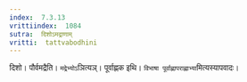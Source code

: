 ```yaml
---
index:  7.3.13
vrittiindex:  1084
sutra:  दिशोऽमद्राणाम्
vritti:  tattvabodhini 
---
```


दिशो। पौर्वमद्रैति। `मद्रेभ्योऽ`ञित्यञ्। पूर्वाह्णक इथि। `विभाषा पूर्वाह्णापराह्णाभ्या`मित्यस्यापवादः।

